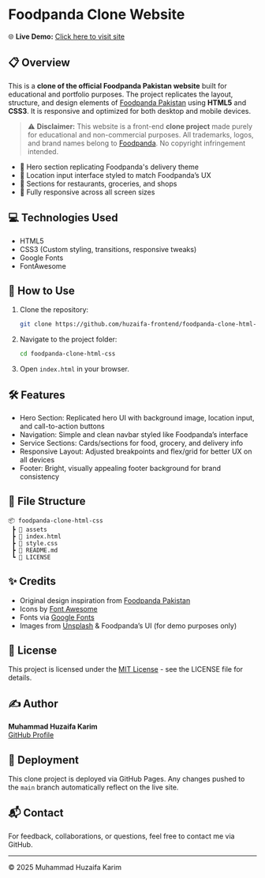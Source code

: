 # Foodpanda Clone Website

🌐 **Live Demo:** [Click here to visit site](https://huzaifa-frontend.github.io/foodpanda-clone-html-css/)

## 📋 Overview

This is a **clone of the official Foodpanda Pakistan website** built for educational and portfolio purposes. The project replicates the layout, structure, and design elements of [Foodpanda Pakistan](https://www.foodpanda.pk/) using **HTML5** and **CSS3**. It is responsive and optimized for both desktop and mobile devices.

> ⚠️ **Disclaimer:** This website is a front-end **clone project** made purely for educational and non-commercial purposes. All trademarks, logos, and brand names belong to [Foodpanda](https://www.foodpanda.pk/). No copyright infringement intended.

- 🛵 Hero section replicating Foodpanda's delivery theme
- 📍 Location input interface styled to match Foodpanda’s UX
- 🥡 Sections for restaurants, groceries, and shops
- 📱 Fully responsive across all screen sizes

## 💻 Technologies Used

- HTML5
- CSS3 (Custom styling, transitions, responsive tweaks)
- Google Fonts
- FontAwesome

## 🚀 How to Use

1. Clone the repository:
   ```bash
   git clone https://github.com/huzaifa-frontend/foodpanda-clone-html-css.git
   ```
2. Navigate to the project folder:
   ```bash
   cd foodpanda-clone-html-css
   ```
3. Open `index.html` in your browser.

## 🛠️ Features

- Hero Section: Replicated hero UI with background image, location input, and call-to-action buttons
- Navigation: Simple and clean navbar styled like Foodpanda’s interface
- Service Sections: Cards/sections for food, grocery, and delivery info
- Responsive Layout: Adjusted breakpoints and flex/grid for better UX on all devices
- Footer: Bright, visually appealing footer background for brand consistency

## 📁 File Structure

```
📦 foodpanda-clone-html-css
 ┣ 📂 assets
 ┣ 📄 index.html
 ┣ 📄 style.css
 ┣ 📄 README.md
 ┗ 📄 LICENSE
```

## ✨ Credits

- Original design inspiration from [Foodpanda Pakistan](https://www.foodpanda.pk/)
- Icons by [Font Awesome](https://fontawesome.com/)
- Fonts via [Google Fonts](https://fonts.google.com/)
- Images from [Unsplash](https://unsplash.com/) & Foodpanda’s UI (for demo purposes only)

## 📄 License

This project is licensed under the [MIT License](LICENSE) - see the LICENSE file for details.

## ✍️ Author

**Muhammad Huzaifa Karim**  
[GitHub Profile](https://github.com/huzaifakarim1)

## 🔄 Deployment

This clone project is deployed via GitHub Pages. Any changes pushed to the `main` branch automatically reflect on the live site.

## 📬 Contact

For feedback, collaborations, or questions, feel free to contact me via GitHub.

---

© 2025 Muhammad Huzaifa Karim
